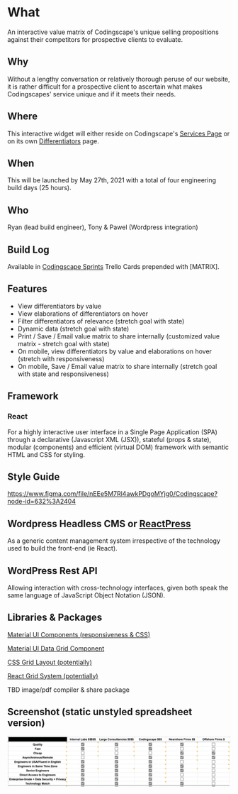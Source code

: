 # What

An interactive value matrix of Codingscape's unique selling propositions against their competitors for prospective clients to evaluate.

## Why

Without a lengthy conversation or relatively thorough peruse of our website, it is rather difficult for a prospective client to ascertain what makes Codingscapes' service unique and if it meets their needs.

## Where

This interactive widget will either reside on Codingscape's [Services Page](https://codingscape.com/services/) or on its own [Differentiators](https://codingscape.com/differentiators/) page. 

## When

This will be launched by May 27th, 2021 with a total of four engineering build days (25 hours).

## Who

Ryan (lead build engineer), Tony & Pawel (Wordpress integration)

## Build Log

Available in [Codingscape Sprints](https://trello.com/b/oHExnmoN/codingscape-sprints) Trello Cards prepended with [MATRIX]. 

## Features

- View differentiators by value
- View elaborations of differentiators on hover
- Filter differentiators of relevance (stretch goal with state)
- Dynamic data (stretch goal with state)
- Print / Save / Email value matrix to share internally (customized value matrix - stretch goal with state)
- On mobile, view differentiators by value and elaborations on hover (stretch with responsiveness)
- On mobile, Save / Email value matrix to share internally (stretch goal with state and responsiveness)

## Framework

### React

For a highly interactive user interface in a Single Page Application (SPA) through a declarative (Javascript XML (JSX)), stateful (props & state), modular (components) and efficient (virtual DOM) framework with semantic HTML and CSS for styling.

## Style Guide

https://www.figma.com/file/nEEe5M7Rl4awkPDgoMYjg0/Codingscape?node-id=632%3A2404

## Wordpress Headless CMS or [ReactPress](https://rockiger.com/en/easily-embed-react-apps-into-wordpress-with-reactpress-plugin/)

As a generic content management system irrespective of the technology used to build the front-end (ie React).

## WordPress Rest API

Allowing interaction with cross-technology interfaces, given both speak the same language of JavaScript Object Notation (JSON). 

## Libraries & Packages

[Material UI Components (responsiveness & CSS)](https://material-ui.com/)

[Material UI Data Grid Component](https://material-ui.com/components/data-grid/)

[CSS Grid Layout (potentially)](https://www.w3schools.com/css/css_grid.asp)

[React Grid System (potentially)](https://www.npmjs.com/package/react-grid-system)

TBD image/pdf compiler & share package

## Screenshot (static unstyled spreadsheet version)

![Value Matrix](/value-matrix.png)
